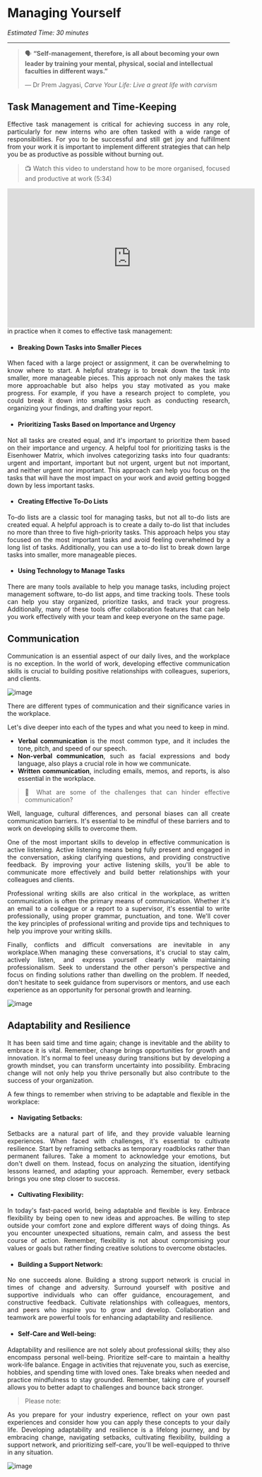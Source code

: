 # Managing Yourself

*Estimated Time: 30 minutes*

---

>  🗣 **“Self-management, therefore, is all about becoming your own leader by training your mental, physical, social and intellectual faculties in different ways.”**
>
>  — Dr Prem Jagyasi, _Carve Your Life: Live a great life with carvism_
<div style='text-align: justify;'>

 ## Task Management and Time-Keeping

Effective task management is critical for achieving success in any role, particularly for new interns who are often tasked with a wide range of responsibilities. For you to be successful and still get joy and fulfillment from your work it is important to implement different strategies that can help you be as productive as possible without burning out.

>  📺 Watch this video to understand how to be more organised, focused and productive at work (5:34)

 <div style="position: relative; padding-bottom: 56.25%; height: 0;">
  <iframe width="560" height="315" src="https://www.youtube.com/embed/88MjoZalHpM" title="YouTube video player" frameborder="0" allow="accelerometer; autoplay; clipboard-write; encrypted-media; gyroscope; picture-in-picture; web-share" allowfullscreen></iframe>
</div>

As we learn in the video, these are some of the key things to remember/put in practice when it comes to effective task management:

* #### Breaking Down Tasks into Smaller Pieces

When faced with a large project or assignment, it can be overwhelming to know where to start. A helpful strategy is to break down the task into smaller, more manageable pieces. This approach not only makes the task more approachable but also helps you stay motivated as you make progress. For example, if you have a research project to complete, you could break it down into smaller tasks such as conducting research, organizing your findings, and drafting your report.

* #### Prioritizing Tasks Based on Importance and Urgency

Not all tasks are created equal, and it's important to prioritize them based on their importance and urgency. A helpful tool for prioritizing tasks is the Eisenhower Matrix, which involves categorizing tasks into four quadrants: urgent and important, important but not urgent, urgent but not important, and neither urgent nor important. This approach can help you focus on the tasks that will have the most impact on your work and avoid getting bogged down by less important tasks.

* #### Creating Effective To-Do Lists

To-do lists are a classic tool for managing tasks, but not all to-do lists are created equal. A helpful approach is to create a daily to-do list that includes no more than three to five high-priority tasks. This approach helps you stay focused on the most important tasks and avoid feeling overwhelmed by a long list of tasks. Additionally, you can use a to-do list to break down large tasks into smaller, more manageable pieces.

* #### Using Technology to Manage Tasks

There are many tools available to help you manage tasks, including project management software, to-do list apps, and time tracking tools. These tools can help you stay organized, prioritize tasks, and track your progress. Additionally, many of these tools offer collaboration features that can help you work effectively with your team and keep everyone on the same page.

## Communication

Communication is an essential aspect of our daily lives, and the workplace is no exception. In the world of work, developing effective communication skills is crucial to building positive relationships with colleagues, superiors, and clients.

![image](https://user-images.githubusercontent.com/1774663/230725833-adb05c18-8f41-40b0-994d-4f3004dea9d4.png](https://www.google.com/url?sa=i&url=https%3A%2F%2Fwhatedsaid.wordpress.com%2F2009%2F11%2F01%2F231%2F&psig=AOvVaw1lTJ3BmNwECNDSdDWCSfmT&ust=1685784458119000&source=images&cd=vfe&ved=0CA4QjRxqFwoTCJja4M-ipP8CFQAAAAAdAAAAABAD))

There are different types of communication and their significance varies in the workplace.

Let's dive deeper into each of the types and what you need to keep in mind.

- **Verbal communication** is the most common type, and it includes the tone, pitch, and speed of our speech. 
- **Non-verbal communication**, such as facial expressions and body language, also plays a crucial role in how we communicate. 
- **Written communication**, including emails, memos, and reports, is also essential in the workplace.


> 🤔 What are some of the challenges that can hinder effective communication? 


Well, language, cultural differences, and personal biases can all create communication barriers. It's essential to be mindful of these barriers and to work on developing skills to overcome them.

One of the most important skills to develop in effective communication is active listening. Active listening means being fully present and engaged in the conversation, asking clarifying questions, and providing constructive feedback. By improving your active listening skills, you'll be able to communicate more effectively and build better relationships with your colleagues and clients.

Professional writing skills are also critical in the workplace, as written communication is often the primary means of communication. Whether it's an email to a colleague or a report to a supervisor, it's essential to write professionally, using proper grammar, punctuation, and tone. We'll cover the key principles of professional writing and provide tips and techniques to help you improve your writing skills.

Finally, conflicts and difficult conversations are inevitable in any workplace.When managing these conversations, it's crucial to stay calm, actively listen, and express yourself clearly while maintaining professionalism. Seek to understand the other person's perspective and focus on finding solutions rather than dwelling on the problem. If needed, don't hesitate to seek guidance from supervisors or mentors, and use each experience as an opportunity for personal growth and learning.

![image](https://user-images.githubusercontent.com/1774663/230725833-adb05c18-8f41-40b0-994d-4f3004dea9d4.png](https://www.google.com/url?sa=i&url=https%3A%2F%2Fwhatedsaid.wordpress.com%2F2009%2F11%2F01%2F231%2F&psig=AOvVaw1lTJ3BmNwECNDSdDWCSfmT&ust=1685784458119000&source=images&cd=vfe&ved=0CA4QjRxqFwoTCJja4M-ipP8CFQAAAAAdAAAAABAD)](https://www.google.com/url?sa=i&url=https%3A%2F%2Fquotefancy.com%2Fquote%2F1575455%2FJohn-Powell-Communication-works-for-those-who-work-at-it&psig=AOvVaw3mNfNwOkwjHpM1HB84s-25&ust=1685785782891000&source=images&cd=vfe&ved=0CA4QjRxqFwoTCPDqj_unpP8CFQAAAAAdAAAAABAR))

## Adaptability and Resilience

It has been said time and time again; change is inevitable and the ability to embrace it is vital. Remember, change brings opportunities for growth and innovation. It's normal to feel uneasy during transitions but by developing a growth mindset, you can transform uncertainty into possibility. Embracing change will not only help you thrive personally but also contribute to the success of your organization.

A few things to remember when striving to be adaptable and flexible in the workplace:

* #### Navigating Setbacks:

Setbacks are a natural part of life, and they provide valuable learning experiences. When faced with challenges, it's essential to cultivate resilience. Start by reframing setbacks as temporary roadblocks rather than permanent failures. Take a moment to acknowledge your emotions, but don't dwell on them. Instead, focus on analyzing the situation, identifying lessons learned, and adapting your approach. Remember, every setback brings you one step closer to success.

* #### Cultivating Flexibility:

In today's fast-paced world, being adaptable and flexible is key. Embrace flexibility by being open to new ideas and approaches. Be willing to step outside your comfort zone and explore different ways of doing things. As you encounter unexpected situations, remain calm, and assess the best course of action. Remember, flexibility is not about compromising your values or goals but rather finding creative solutions to overcome obstacles.

* #### Building a Support Network:

No one succeeds alone. Building a strong support network is crucial in times of change and adversity. Surround yourself with positive and supportive individuals who can offer guidance, encouragement, and constructive feedback. Cultivate relationships with colleagues, mentors, and peers who inspire you to grow and develop. Collaboration and teamwork are powerful tools for enhancing adaptability and resilience.

* #### Self-Care and Well-being:

Adaptability and resilience are not solely about professional skills; they also encompass personal well-being. Prioritize self-care to maintain a healthy work-life balance. Engage in activities that rejuvenate you, such as exercise, hobbies, and spending time with loved ones. Take breaks when needed and practice mindfulness to stay grounded. Remember, taking care of yourself allows you to better adapt to challenges and bounce back stronger.

> Please note:

As you prepare for your industry experience, reflect on your own past experiences and consider how you can apply these concepts to your daily life. Developing adaptability and resilience is a lifelong journey, and by embracing change, navigating setbacks, cultivating flexibility, building a support network, and prioritizing self-care, you'll be well-equipped to thrive in any situation.

![image](https://user-images.githubusercontent.com/1774663/230725833-adb05c18-8f41-40b0-994d-4f3004dea9d4.png](https://www.google.com/url?sa=i&url=https%3A%2F%2Fwhatedsaid.wordpress.com%2F2009%2F11%2F01%2F231%2F&psig=AOvVaw1lTJ3BmNwECNDSdDWCSfmT&ust=1685784458119000&source=images&cd=vfe&ved=0CA4QjRxqFwoTCJja4M-ipP8CFQAAAAAdAAAAABAD)](https://www.google.com/url?sa=i&url=https%3A%2F%2Fquotefancy.com%2Fquote%2F1575455%2FJohn-Powell-Communication-works-for-those-who-work-at-it&psig=AOvVaw3mNfNwOkwjHpM1HB84s-25&ust=1685785782891000&source=images&cd=vfe&ved=0CA4QjRxqFwoTCPDqj_unpP8CFQAAAAAdAAAAABAR)](https://www.google.com/url?sa=i&url=https%3A%2F%2Fwww.quotespedia.org%2Fauthors%2Fc%2Fcharles-darwin%2Fit-is-not-the-strongest-of-the-species-that-survive-nor-the-most-intelligent-but-the-one-most-responsive-to-change-charles-darwin%2F&psig=AOvVaw2aax1KQI7mWXXbjyRZzmeJ&ust=1685786314860000&source=images&cd=vfe&ved=0CA4QjRxqFwoTCOCzvseppP8CFQAAAAAdAAAAABAD))
</div>
